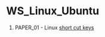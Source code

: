 # WS_Linux_Ubuntu

1. PAPER_01 - Linux [short cut keys](https://github.com/HemathAjay/WS_Linux_Ubuntu/blob/master/PAPER_01.md)
